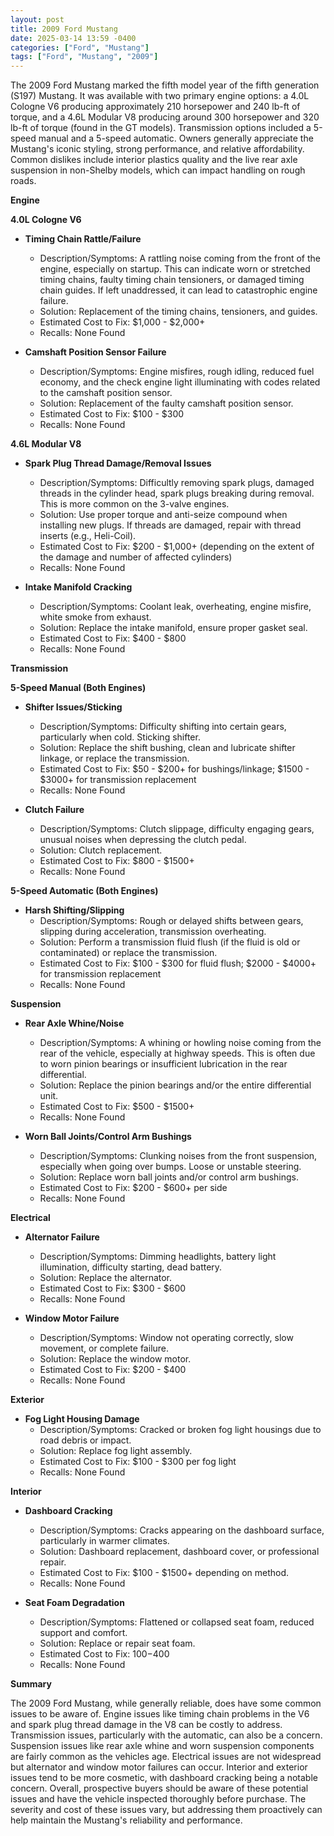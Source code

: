 ```yaml
---
layout: post
title: 2009 Ford Mustang
date: 2025-03-14 13:59 -0400
categories: ["Ford", "Mustang"]
tags: ["Ford", "Mustang", "2009"]
---
```

The 2009 Ford Mustang marked the fifth model year of the fifth generation (S197) Mustang. It was available with two primary engine options: a 4.0L Cologne V6 producing approximately 210 horsepower and 240 lb-ft of torque, and a 4.6L Modular V8 producing around 300 horsepower and 320 lb-ft of torque (found in the GT models). Transmission options included a 5-speed manual and a 5-speed automatic. Owners generally appreciate the Mustang's iconic styling, strong performance, and relative affordability. Common dislikes include interior plastics quality and the live rear axle suspension in non-Shelby models, which can impact handling on rough roads.

**Engine**

**4.0L Cologne V6**

*   **Timing Chain Rattle/Failure**
    *   Description/Symptoms: A rattling noise coming from the front of the engine, especially on startup. This can indicate worn or stretched timing chains, faulty timing chain tensioners, or damaged timing chain guides. If left unaddressed, it can lead to catastrophic engine failure.
    *   Solution: Replacement of the timing chains, tensioners, and guides.
    *   Estimated Cost to Fix: $1,000 - $2,000+
    *   Recalls: None Found

*   **Camshaft Position Sensor Failure**
    *   Description/Symptoms: Engine misfires, rough idling, reduced fuel economy, and the check engine light illuminating with codes related to the camshaft position sensor.
    *   Solution: Replacement of the faulty camshaft position sensor.
    *   Estimated Cost to Fix: $100 - $300
    *   Recalls: None Found

**4.6L Modular V8**

*   **Spark Plug Thread Damage/Removal Issues**
    *   Description/Symptoms: Difficultly removing spark plugs, damaged threads in the cylinder head, spark plugs breaking during removal. This is more common on the 3-valve engines.
    *   Solution: Use proper torque and anti-seize compound when installing new plugs. If threads are damaged, repair with thread inserts (e.g., Heli-Coil).
    *   Estimated Cost to Fix: $200 - $1,000+ (depending on the extent of the damage and number of affected cylinders)
    *   Recalls: None Found

*   **Intake Manifold Cracking**
    *   Description/Symptoms: Coolant leak, overheating, engine misfire, white smoke from exhaust.
    *   Solution: Replace the intake manifold, ensure proper gasket seal.
    *   Estimated Cost to Fix: $400 - $800
    *   Recalls: None Found

**Transmission**

**5-Speed Manual (Both Engines)**

*   **Shifter Issues/Sticking**
    *   Description/Symptoms: Difficulty shifting into certain gears, particularly when cold. Sticking shifter.
    *   Solution: Replace the shift bushing, clean and lubricate shifter linkage, or replace the transmission.
    *   Estimated Cost to Fix: $50 - $200+ for bushings/linkage; $1500 - $3000+ for transmission replacement
    *   Recalls: None Found

*   **Clutch Failure**
    *   Description/Symptoms: Clutch slippage, difficulty engaging gears, unusual noises when depressing the clutch pedal.
    *   Solution: Clutch replacement.
    *   Estimated Cost to Fix: $800 - $1500+
    *   Recalls: None Found

**5-Speed Automatic (Both Engines)**

*   **Harsh Shifting/Slipping**
    *   Description/Symptoms: Rough or delayed shifts between gears, slipping during acceleration, transmission overheating.
    *   Solution: Perform a transmission fluid flush (if the fluid is old or contaminated) or replace the transmission.
    *   Estimated Cost to Fix: $100 - $300 for fluid flush; $2000 - $4000+ for transmission replacement
    *   Recalls: None Found

**Suspension**

*   **Rear Axle Whine/Noise**
    *   Description/Symptoms: A whining or howling noise coming from the rear of the vehicle, especially at highway speeds. This is often due to worn pinion bearings or insufficient lubrication in the rear differential.
    *   Solution: Replace the pinion bearings and/or the entire differential unit.
    *   Estimated Cost to Fix: $500 - $1500+
    *   Recalls: None Found

*   **Worn Ball Joints/Control Arm Bushings**
    *   Description/Symptoms: Clunking noises from the front suspension, especially when going over bumps. Loose or unstable steering.
    *   Solution: Replace worn ball joints and/or control arm bushings.
    *   Estimated Cost to Fix: $200 - $600+ per side
    *   Recalls: None Found

**Electrical**

*   **Alternator Failure**
    *   Description/Symptoms: Dimming headlights, battery light illumination, difficulty starting, dead battery.
    *   Solution: Replace the alternator.
    *   Estimated Cost to Fix: $300 - $600
    *   Recalls: None Found

*   **Window Motor Failure**
    *   Description/Symptoms: Window not operating correctly, slow movement, or complete failure.
    *   Solution: Replace the window motor.
    *   Estimated Cost to Fix: $200 - $400
    *   Recalls: None Found

**Exterior**

*   **Fog Light Housing Damage**
    *   Description/Symptoms: Cracked or broken fog light housings due to road debris or impact.
    *   Solution: Replace fog light assembly.
    *   Estimated Cost to Fix: $100 - $300 per fog light
    *   Recalls: None Found

**Interior**

*   **Dashboard Cracking**
    *   Description/Symptoms: Cracks appearing on the dashboard surface, particularly in warmer climates.
    *   Solution: Dashboard replacement, dashboard cover, or professional repair.
    *   Estimated Cost to Fix: $100 - $1500+ depending on method.
    *   Recalls: None Found

*   **Seat Foam Degradation**
    *   Description/Symptoms: Flattened or collapsed seat foam, reduced support and comfort.
    *   Solution: Replace or repair seat foam.
    *   Estimated Cost to Fix: $100-$400
    *   Recalls: None Found

**Summary**

The 2009 Ford Mustang, while generally reliable, does have some common issues to be aware of. Engine issues like timing chain problems in the V6 and spark plug thread damage in the V8 can be costly to address. Transmission issues, particularly with the automatic, can also be a concern. Suspension issues like rear axle whine and worn suspension components are fairly common as the vehicles age. Electrical issues are not widespread but alternator and window motor failures can occur. Interior and exterior issues tend to be more cosmetic, with dashboard cracking being a notable concern. Overall, prospective buyers should be aware of these potential issues and have the vehicle inspected thoroughly before purchase. The severity and cost of these issues vary, but addressing them proactively can help maintain the Mustang's reliability and performance.

